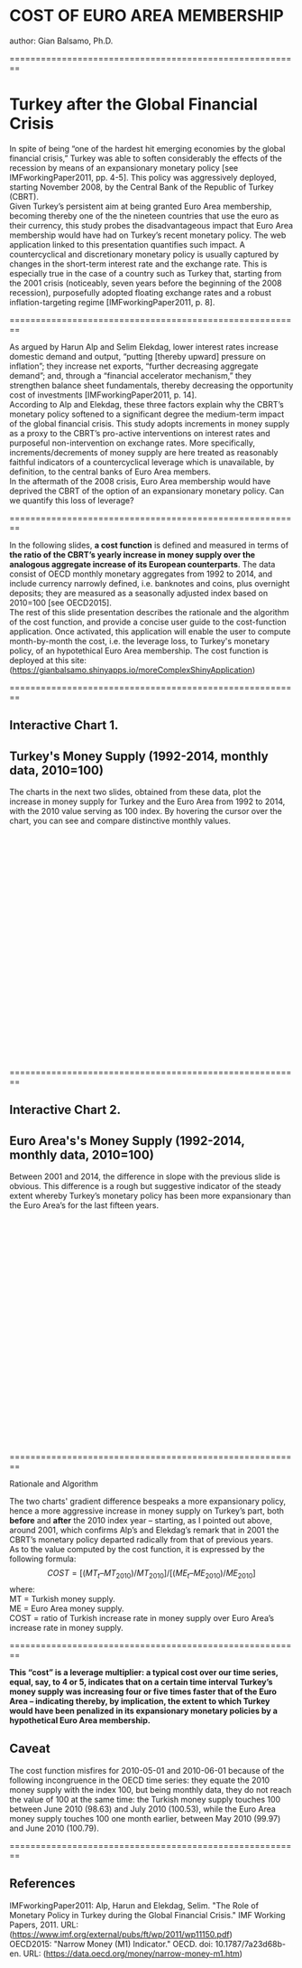 COST OF EURO AREA MEMBERSHIP  
========================================================
author: Gian Balsamo, Ph.D.  


========================================================
<style>
strong {
  font-weight: bold;
}
</style>

<style>
em {
  font-style: italic
}
</style>




# Turkey after the Global Financial Crisis  
In spite of being “one of the hardest hit emerging economies by the global financial crisis,” Turkey was able to soften considerably the effects of the recession by means of an expansionary monetary policy [see IMFworkingPaper2011, pp. 4-5]. This policy was aggressively deployed, starting November 2008, by the Central Bank of the Republic of Turkey (CBRT).  
Given Turkey’s persistent aim at being granted Euro Area membership, becoming thereby one of the the nineteen countries that use the euro as their currency, this study probes the disadvantageous impact that Euro Area membership would have had on Turkey’s recent monetary policy. The web application linked to this presentation quantifies such impact. 
A countercyclical and discretionary monetary policy is usually captured by changes in the short-term interest rate and the exchange rate. This is especially true in the case of a country such as Turkey that, starting from the 2001 crisis (noticeably, seven years before the beginning of the 2008 recession), purposefully adopted floating exchange rates and a robust inflation-targeting regime [IMFworkingPaper2011, p. 8].

========================================================

As argued by Harun Alp and Selim Elekdag, lower interest rates increase domestic demand and output, “putting [thereby upward] pressure on inflation”; they increase net exports, “further decreasing aggregate demand”; and, through a “financial accelerator mechanism,” they strengthen balance sheet fundamentals, thereby decreasing the opportunity cost of investments [IMFworkingPaper2011, p. 14].  
According to Alp and Elekdag, these three factors explain why the CBRT’s monetary policy softened to a significant degree the medium-term impact of the global financial crisis.  This study adopts increments in money supply as a proxy to the CBRT’s pro-active interventions on interest rates and purposeful non-intervention on exchange rates. More specifically, increments/decrements of money supply are here treated as reasonably faithful indicators of a countercyclical leverage which is unavailable, by definition, to the central banks of Euro Area members.  
In the aftermath of the 2008 crisis, Euro Area membership would have deprived the CBRT of the option of an expansionary monetary policy.  Can we quantify this loss of leverage?  

========================================================

In the following slides, **a cost function** is defined and measured in terms of **the ratio of the CBRT’s yearly increase in money supply over the analogous aggregate increase of its European counterparts**. The data consist of OECD monthly monetary aggregates from 1992 to 2014, and include currency narrowly defined, i.e. banknotes and coins, plus overnight deposits; they are measured as a seasonally adjusted index based on 2010=100 [see OECD2015].  
The rest of this slide presentation describes the rationale and the algorithm of the cost function, and provide a concise user guide to the cost-function application. Once activated, this application will enable the user to compute month-by-month the cost, i.e. the leverage loss, to Turkey's monetary policy, of an hypotethical Euro Area membership. The cost function is deployed at this site:
(https://gianbalsamo.shinyapps.io/moreComplexShinyApplication)

========================================================

## Interactive Chart 1.  
## Turkey's Money Supply (1992-2014, monthly data, 2010=100) 
The charts in the next two slides, obtained from these data, plot the increase in money supply for Turkey and the Euro Area from 1992 to 2014, with the 2010 value serving as 100 index. By hovering the cursor over the chart, you can see and compare distinctive monthly values.

<link rel='stylesheet' href=//cdnjs.cloudflare.com/ajax/libs/nvd3/1.1.15-beta/nv.d3.min.css>
<script type='text/javascript' src=//ajax.googleapis.com/ajax/libs/jquery/1.8.2/jquery.min.js></script>
<script type='text/javascript' src=//d3js.org/d3.v3.min.js></script>
<script type='text/javascript' src=//cdnjs.cloudflare.com/ajax/libs/nvd3/1.1.15-beta/nv.d3.min.js></script>
<script type='text/javascript' src=//nvd3.org/assets/lib/fisheye.js></script> 
 <style>
  .rChart {
    display: block;
    margin-left: auto; 
    margin-right: auto;
    width: 800px;
    height: 400px;
  }  
  </style>
<div id = 'chartJ' class = 'rChart nvd3'></div>
<script type='text/javascript'>
 $(document).ready(function(){
      drawchartJ()
    });
    function drawchartJ(){  
      var opts = {
 "dom": "chartJ",
"width":    800,
"height":    400,
"x": "TIME",
"y": "Value",
"type": "multiBarChart",
"id": "chartJ" 
},
        data = [
 {
 "TIME": "1992-06-01",
"LOCATION": "TUR",
"Value":     0.06428535 
},
{
 "TIME": "1992-07-01",
"LOCATION": "TUR",
"Value":     0.06680655 
},
{
 "TIME": "1992-08-01",
"LOCATION": "TUR",
"Value":     0.06914815 
},
{
 "TIME": "1992-09-01",
"LOCATION": "TUR",
"Value":      0.0729182 
},
{
 "TIME": "1992-10-01",
"LOCATION": "TUR",
"Value":     0.07689486 
},
{
 "TIME": "1992-11-01",
"LOCATION": "TUR",
"Value":     0.08233015 
},
{
 "TIME": "1992-12-01",
"LOCATION": "TUR",
"Value":     0.08794507 
},
{
 "TIME": "1993-01-01",
"LOCATION": "TUR",
"Value":     0.09335715 
},
{
 "TIME": "1993-02-01",
"LOCATION": "TUR",
"Value":     0.09845393 
},
{
 "TIME": "1993-03-01",
"LOCATION": "TUR",
"Value":      0.1050505 
},
{
 "TIME": "1993-04-01",
"LOCATION": "TUR",
"Value":      0.1081227 
},
{
 "TIME": "1993-05-01",
"LOCATION": "TUR",
"Value":      0.1175953 
},
{
 "TIME": "1993-06-01",
"LOCATION": "TUR",
"Value":      0.1243591 
},
{
 "TIME": "1993-07-01",
"LOCATION": "TUR",
"Value":      0.1215915 
},
{
 "TIME": "1993-08-01",
"LOCATION": "TUR",
"Value":      0.1257577 
},
{
 "TIME": "1993-09-01",
"LOCATION": "TUR",
"Value":      0.1300028 
},
{
 "TIME": "1993-10-01",
"LOCATION": "TUR",
"Value":      0.1356167 
},
{
 "TIME": "1993-11-01",
"LOCATION": "TUR",
"Value":        0.14153 
},
{
 "TIME": "1993-12-01",
"LOCATION": "TUR",
"Value":      0.1466766 
},
{
 "TIME": "1994-01-01",
"LOCATION": "TUR",
"Value":      0.1506095 
},
{
 "TIME": "1994-02-01",
"LOCATION": "TUR",
"Value":      0.1511412 
},
{
 "TIME": "1994-03-01",
"LOCATION": "TUR",
"Value":      0.1467513 
},
{
 "TIME": "1994-04-01",
"LOCATION": "TUR",
"Value":      0.1548207 
},
{
 "TIME": "1994-05-01",
"LOCATION": "TUR",
"Value":      0.1826873 
},
{
 "TIME": "1994-06-01",
"LOCATION": "TUR",
"Value":      0.1983272 
},
{
 "TIME": "1994-07-01",
"LOCATION": "TUR",
"Value":      0.2099259 
},
{
 "TIME": "1994-08-01",
"LOCATION": "TUR",
"Value":      0.2315941 
},
{
 "TIME": "1994-09-01",
"LOCATION": "TUR",
"Value":      0.2451498 
},
{
 "TIME": "1994-10-01",
"LOCATION": "TUR",
"Value":      0.2556015 
},
{
 "TIME": "1994-11-01",
"LOCATION": "TUR",
"Value":      0.2647822 
},
{
 "TIME": "1994-12-01",
"LOCATION": "TUR",
"Value":      0.2681586 
},
{
 "TIME": "1995-01-01",
"LOCATION": "TUR",
"Value":      0.2768017 
},
{
 "TIME": "1995-02-01",
"LOCATION": "TUR",
"Value":      0.3046034 
},
{
 "TIME": "1995-03-01",
"LOCATION": "TUR",
"Value":      0.3208315 
},
{
 "TIME": "1995-04-01",
"LOCATION": "TUR",
"Value":      0.3384664 
},
{
 "TIME": "1995-05-01",
"LOCATION": "TUR",
"Value":      0.3717545 
},
{
 "TIME": "1995-06-01",
"LOCATION": "TUR",
"Value":      0.3939934 
},
{
 "TIME": "1995-07-01",
"LOCATION": "TUR",
"Value":      0.4180438 
},
{
 "TIME": "1995-08-01",
"LOCATION": "TUR",
"Value":      0.4333236 
},
{
 "TIME": "1995-09-01",
"LOCATION": "TUR",
"Value":      0.4459316 
},
{
 "TIME": "1995-10-01",
"LOCATION": "TUR",
"Value":       0.466597 
},
{
 "TIME": "1995-11-01",
"LOCATION": "TUR",
"Value":       0.478828 
},
{
 "TIME": "1995-12-01",
"LOCATION": "TUR",
"Value":      0.4681993 
},
{
 "TIME": "1996-01-01",
"LOCATION": "TUR",
"Value":      0.4800714 
},
{
 "TIME": "1996-02-01",
"LOCATION": "TUR",
"Value":      0.5323017 
},
{
 "TIME": "1996-03-01",
"LOCATION": "TUR",
"Value":      0.5617366 
},
{
 "TIME": "1996-04-01",
"LOCATION": "TUR",
"Value":      0.6156716 
},
{
 "TIME": "1996-05-01",
"LOCATION": "TUR",
"Value":      0.6481591 
},
{
 "TIME": "1996-06-01",
"LOCATION": "TUR",
"Value":      0.6415555 
},
{
 "TIME": "1996-07-01",
"LOCATION": "TUR",
"Value":       0.667399 
},
{
 "TIME": "1996-08-01",
"LOCATION": "TUR",
"Value":      0.7077261 
},
{
 "TIME": "1996-09-01",
"LOCATION": "TUR",
"Value":      0.7631689 
},
{
 "TIME": "1996-10-01",
"LOCATION": "TUR",
"Value":      0.8083317 
},
{
 "TIME": "1996-11-01",
"LOCATION": "TUR",
"Value":      0.8844156 
},
{
 "TIME": "1996-12-01",
"LOCATION": "TUR",
"Value":      0.9976155 
},
{
 "TIME": "1997-01-01",
"LOCATION": "TUR",
"Value":       1.096997 
},
{
 "TIME": "1997-02-01",
"LOCATION": "TUR",
"Value":       1.182048 
},
{
 "TIME": "1997-03-01",
"LOCATION": "TUR",
"Value":       1.280201 
},
{
 "TIME": "1997-04-01",
"LOCATION": "TUR",
"Value":       1.358625 
},
{
 "TIME": "1997-05-01",
"LOCATION": "TUR",
"Value":       1.384974 
},
{
 "TIME": "1997-06-01",
"LOCATION": "TUR",
"Value":        1.40993 
},
{
 "TIME": "1997-07-01",
"LOCATION": "TUR",
"Value":       1.418335 
},
{
 "TIME": "1997-08-01",
"LOCATION": "TUR",
"Value":       1.390034 
},
{
 "TIME": "1997-09-01",
"LOCATION": "TUR",
"Value":       1.458868 
},
{
 "TIME": "1997-10-01",
"LOCATION": "TUR",
"Value":        1.60631 
},
{
 "TIME": "1997-11-01",
"LOCATION": "TUR",
"Value":       1.638962 
},
{
 "TIME": "1997-12-01",
"LOCATION": "TUR",
"Value":       1.733823 
},
{
 "TIME": "1998-01-01",
"LOCATION": "TUR",
"Value":       1.968391 
},
{
 "TIME": "1998-02-01",
"LOCATION": "TUR",
"Value":       1.991919 
},
{
 "TIME": "1998-03-01",
"LOCATION": "TUR",
"Value":       1.987872 
},
{
 "TIME": "1998-04-01",
"LOCATION": "TUR",
"Value":       2.121341 
},
{
 "TIME": "1998-05-01",
"LOCATION": "TUR",
"Value":       2.186144 
},
{
 "TIME": "1998-06-01",
"LOCATION": "TUR",
"Value":       2.329307 
},
{
 "TIME": "1998-07-01",
"LOCATION": "TUR",
"Value":       2.567532 
},
{
 "TIME": "1998-08-01",
"LOCATION": "TUR",
"Value":       2.721984 
},
{
 "TIME": "1998-09-01",
"LOCATION": "TUR",
"Value":       2.862144 
},
{
 "TIME": "1998-10-01",
"LOCATION": "TUR",
"Value":       2.951957 
},
{
 "TIME": "1998-11-01",
"LOCATION": "TUR",
"Value":       2.974545 
},
{
 "TIME": "1998-12-01",
"LOCATION": "TUR",
"Value":       3.006397 
},
{
 "TIME": "1999-01-01",
"LOCATION": "TUR",
"Value":       3.141168 
},
{
 "TIME": "1999-02-01",
"LOCATION": "TUR",
"Value":       3.214484 
},
{
 "TIME": "1999-03-01",
"LOCATION": "TUR",
"Value":       3.584064 
},
{
 "TIME": "1999-04-01",
"LOCATION": "TUR",
"Value":       3.742786 
},
{
 "TIME": "1999-05-01",
"LOCATION": "TUR",
"Value":       3.524514 
},
{
 "TIME": "1999-06-01",
"LOCATION": "TUR",
"Value":       3.643867 
},
{
 "TIME": "1999-07-01",
"LOCATION": "TUR",
"Value":       3.748049 
},
{
 "TIME": "1999-08-01",
"LOCATION": "TUR",
"Value":       4.004656 
},
{
 "TIME": "1999-09-01",
"LOCATION": "TUR",
"Value":         4.2404 
},
{
 "TIME": "1999-10-01",
"LOCATION": "TUR",
"Value":       4.343685 
},
{
 "TIME": "1999-11-01",
"LOCATION": "TUR",
"Value":       4.467598 
},
{
 "TIME": "1999-12-01",
"LOCATION": "TUR",
"Value":       5.021299 
},
{
 "TIME": "2000-01-01",
"LOCATION": "TUR",
"Value":       5.894132 
},
{
 "TIME": "2000-02-01",
"LOCATION": "TUR",
"Value":       6.257369 
},
{
 "TIME": "2000-03-01",
"LOCATION": "TUR",
"Value":       6.328056 
},
{
 "TIME": "2000-04-01",
"LOCATION": "TUR",
"Value":       6.498438 
},
{
 "TIME": "2000-05-01",
"LOCATION": "TUR",
"Value":       6.950172 
},
{
 "TIME": "2000-06-01",
"LOCATION": "TUR",
"Value":       7.310826 
},
{
 "TIME": "2000-07-01",
"LOCATION": "TUR",
"Value":       7.696634 
},
{
 "TIME": "2000-08-01",
"LOCATION": "TUR",
"Value":        7.96929 
},
{
 "TIME": "2000-09-01",
"LOCATION": "TUR",
"Value":       8.020978 
},
{
 "TIME": "2000-10-01",
"LOCATION": "TUR",
"Value":       8.365701 
},
{
 "TIME": "2000-11-01",
"LOCATION": "TUR",
"Value":       8.631449 
},
{
 "TIME": "2000-12-01",
"LOCATION": "TUR",
"Value":       8.856974 
},
{
 "TIME": "2001-01-01",
"LOCATION": "TUR",
"Value":       9.102716 
},
{
 "TIME": "2001-02-01",
"LOCATION": "TUR",
"Value":       10.00366 
},
{
 "TIME": "2001-03-01",
"LOCATION": "TUR",
"Value":       10.77424 
},
{
 "TIME": "2001-04-01",
"LOCATION": "TUR",
"Value":       11.06387 
},
{
 "TIME": "2001-05-01",
"LOCATION": "TUR",
"Value":       11.62178 
},
{
 "TIME": "2001-06-01",
"LOCATION": "TUR",
"Value":       12.06964 
},
{
 "TIME": "2001-07-01",
"LOCATION": "TUR",
"Value":       12.44194 
},
{
 "TIME": "2001-08-01",
"LOCATION": "TUR",
"Value":       12.94803 
},
{
 "TIME": "2001-09-01",
"LOCATION": "TUR",
"Value":       13.10986 
},
{
 "TIME": "2001-10-01",
"LOCATION": "TUR",
"Value":       13.02833 
},
{
 "TIME": "2001-11-01",
"LOCATION": "TUR",
"Value":       13.19513 
},
{
 "TIME": "2001-12-01",
"LOCATION": "TUR",
"Value":       13.48804 
},
{
 "TIME": "2002-01-01",
"LOCATION": "TUR",
"Value":       13.87218 
},
{
 "TIME": "2002-02-01",
"LOCATION": "TUR",
"Value":       14.90787 
},
{
 "TIME": "2002-03-01",
"LOCATION": "TUR",
"Value":       15.22365 
},
{
 "TIME": "2002-04-01",
"LOCATION": "TUR",
"Value":        14.8805 
},
{
 "TIME": "2002-05-01",
"LOCATION": "TUR",
"Value":       15.47758 
},
{
 "TIME": "2002-06-01",
"LOCATION": "TUR",
"Value":       16.02934 
},
{
 "TIME": "2002-07-01",
"LOCATION": "TUR",
"Value":       16.48552 
},
{
 "TIME": "2002-08-01",
"LOCATION": "TUR",
"Value":       16.75585 
},
{
 "TIME": "2002-09-01",
"LOCATION": "TUR",
"Value":       17.37843 
},
{
 "TIME": "2002-10-01",
"LOCATION": "TUR",
"Value":       18.31587 
},
{
 "TIME": "2002-11-01",
"LOCATION": "TUR",
"Value":       18.91708 
},
{
 "TIME": "2002-12-01",
"LOCATION": "TUR",
"Value":       19.22287 
},
{
 "TIME": "2003-01-01",
"LOCATION": "TUR",
"Value":       19.49206 
},
{
 "TIME": "2003-02-01",
"LOCATION": "TUR",
"Value":       19.81253 
},
{
 "TIME": "2003-03-01",
"LOCATION": "TUR",
"Value":        19.9841 
},
{
 "TIME": "2003-04-01",
"LOCATION": "TUR",
"Value":       19.97449 
},
{
 "TIME": "2003-05-01",
"LOCATION": "TUR",
"Value":       20.09681 
},
{
 "TIME": "2003-06-01",
"LOCATION": "TUR",
"Value":       21.22314 
},
{
 "TIME": "2003-07-01",
"LOCATION": "TUR",
"Value":       22.50395 
},
{
 "TIME": "2003-08-01",
"LOCATION": "TUR",
"Value":       23.06637 
},
{
 "TIME": "2003-09-01",
"LOCATION": "TUR",
"Value":       24.13056 
},
{
 "TIME": "2003-10-01",
"LOCATION": "TUR",
"Value":       25.59487 
},
{
 "TIME": "2003-11-01",
"LOCATION": "TUR",
"Value":       26.95823 
},
{
 "TIME": "2003-12-01",
"LOCATION": "TUR",
"Value":       27.94435 
},
{
 "TIME": "2004-01-01",
"LOCATION": "TUR",
"Value":       30.36655 
},
{
 "TIME": "2004-02-01",
"LOCATION": "TUR",
"Value":       30.94914 
},
{
 "TIME": "2004-03-01",
"LOCATION": "TUR",
"Value":       30.07431 
},
{
 "TIME": "2004-04-01",
"LOCATION": "TUR",
"Value":       31.45382 
},
{
 "TIME": "2004-05-01",
"LOCATION": "TUR",
"Value":       32.33878 
},
{
 "TIME": "2004-06-01",
"LOCATION": "TUR",
"Value":       32.61805 
},
{
 "TIME": "2004-07-01",
"LOCATION": "TUR",
"Value":       32.90953 
},
{
 "TIME": "2004-08-01",
"LOCATION": "TUR",
"Value":       34.08751 
},
{
 "TIME": "2004-09-01",
"LOCATION": "TUR",
"Value":       34.96507 
},
{
 "TIME": "2004-10-01",
"LOCATION": "TUR",
"Value":       35.07753 
},
{
 "TIME": "2004-11-01",
"LOCATION": "TUR",
"Value":       35.40837 
},
{
 "TIME": "2004-12-01",
"LOCATION": "TUR",
"Value":       35.45994 
},
{
 "TIME": "2005-01-01",
"LOCATION": "TUR",
"Value":        35.9229 
},
{
 "TIME": "2005-02-01",
"LOCATION": "TUR",
"Value":       37.16319 
},
{
 "TIME": "2005-03-01",
"LOCATION": "TUR",
"Value":       38.68299 
},
{
 "TIME": "2005-04-01",
"LOCATION": "TUR",
"Value":       40.16473 
},
{
 "TIME": "2005-05-01",
"LOCATION": "TUR",
"Value":       40.97123 
},
{
 "TIME": "2005-06-01",
"LOCATION": "TUR",
"Value":       41.68172 
},
{
 "TIME": "2005-07-01",
"LOCATION": "TUR",
"Value":       42.87539 
},
{
 "TIME": "2005-08-01",
"LOCATION": "TUR",
"Value":       43.95375 
},
{
 "TIME": "2005-09-01",
"LOCATION": "TUR",
"Value":       45.11081 
},
{
 "TIME": "2005-10-01",
"LOCATION": "TUR",
"Value":        47.4871 
},
{
 "TIME": "2005-11-01",
"LOCATION": "TUR",
"Value":        48.3925 
},
{
 "TIME": "2005-12-01",
"LOCATION": "TUR",
"Value":       49.74916 
},
{
 "TIME": "2006-01-01",
"LOCATION": "TUR",
"Value":       52.01389 
},
{
 "TIME": "2006-02-01",
"LOCATION": "TUR",
"Value":       52.14031 
},
{
 "TIME": "2006-03-01",
"LOCATION": "TUR",
"Value":       52.47642 
},
{
 "TIME": "2006-04-01",
"LOCATION": "TUR",
"Value":       53.02528 
},
{
 "TIME": "2006-05-01",
"LOCATION": "TUR",
"Value":       57.98223 
},
{
 "TIME": "2006-06-01",
"LOCATION": "TUR",
"Value":       61.28053 
},
{
 "TIME": "2006-07-01",
"LOCATION": "TUR",
"Value":       58.65648 
},
{
 "TIME": "2006-08-01",
"LOCATION": "TUR",
"Value":       57.99984 
},
{
 "TIME": "2006-09-01",
"LOCATION": "TUR",
"Value":       58.43769 
},
{
 "TIME": "2006-10-01",
"LOCATION": "TUR",
"Value":       58.41433 
},
{
 "TIME": "2006-11-01",
"LOCATION": "TUR",
"Value":       58.24118 
},
{
 "TIME": "2006-12-01",
"LOCATION": "TUR",
"Value":       59.09494 
},
{
 "TIME": "2007-01-01",
"LOCATION": "TUR",
"Value":       59.54337 
},
{
 "TIME": "2007-02-01",
"LOCATION": "TUR",
"Value":       59.06969 
},
{
 "TIME": "2007-03-01",
"LOCATION": "TUR",
"Value":       58.74749 
},
{
 "TIME": "2007-04-01",
"LOCATION": "TUR",
"Value":        58.9942 
},
{
 "TIME": "2007-05-01",
"LOCATION": "TUR",
"Value":        60.0181 
},
{
 "TIME": "2007-06-01",
"LOCATION": "TUR",
"Value":       60.62762 
},
{
 "TIME": "2007-07-01",
"LOCATION": "TUR",
"Value":       61.73418 
},
{
 "TIME": "2007-08-01",
"LOCATION": "TUR",
"Value":        62.9994 
},
{
 "TIME": "2007-09-01",
"LOCATION": "TUR",
"Value":       62.30378 
},
{
 "TIME": "2007-10-01",
"LOCATION": "TUR",
"Value":       61.59008 
},
{
 "TIME": "2007-11-01",
"LOCATION": "TUR",
"Value":       63.01495 
},
{
 "TIME": "2007-12-01",
"LOCATION": "TUR",
"Value":       64.03269 
},
{
 "TIME": "2008-01-01",
"LOCATION": "TUR",
"Value":       64.87749 
},
{
 "TIME": "2008-02-01",
"LOCATION": "TUR",
"Value":       66.24491 
},
{
 "TIME": "2008-03-01",
"LOCATION": "TUR",
"Value":        68.2479 
},
{
 "TIME": "2008-04-01",
"LOCATION": "TUR",
"Value":       69.96207 
},
{
 "TIME": "2008-05-01",
"LOCATION": "TUR",
"Value":       69.79923 
},
{
 "TIME": "2008-06-01",
"LOCATION": "TUR",
"Value":       69.54837 
},
{
 "TIME": "2008-07-01",
"LOCATION": "TUR",
"Value":       70.21999 
},
{
 "TIME": "2008-08-01",
"LOCATION": "TUR",
"Value":       69.95692 
},
{
 "TIME": "2008-09-01",
"LOCATION": "TUR",
"Value":       71.64056 
},
{
 "TIME": "2008-10-01",
"LOCATION": "TUR",
"Value":       74.09857 
},
{
 "TIME": "2008-11-01",
"LOCATION": "TUR",
"Value":        73.8287 
},
{
 "TIME": "2008-12-01",
"LOCATION": "TUR",
"Value":       72.66344 
},
{
 "TIME": "2009-01-01",
"LOCATION": "TUR",
"Value":       72.88264 
},
{
 "TIME": "2009-02-01",
"LOCATION": "TUR",
"Value":       76.31331 
},
{
 "TIME": "2009-03-01",
"LOCATION": "TUR",
"Value":       78.31217 
},
{
 "TIME": "2009-04-01",
"LOCATION": "TUR",
"Value":       77.83634 
},
{
 "TIME": "2009-05-01",
"LOCATION": "TUR",
"Value":       78.65823 
},
{
 "TIME": "2009-06-01",
"LOCATION": "TUR",
"Value":       79.15849 
},
{
 "TIME": "2009-07-01",
"LOCATION": "TUR",
"Value":       79.52721 
},
{
 "TIME": "2009-08-01",
"LOCATION": "TUR",
"Value":       80.56467 
},
{
 "TIME": "2009-09-01",
"LOCATION": "TUR",
"Value":       82.76588 
},
{
 "TIME": "2009-10-01",
"LOCATION": "TUR",
"Value":       85.13492 
},
{
 "TIME": "2009-11-01",
"LOCATION": "TUR",
"Value":       89.48237 
},
{
 "TIME": "2009-12-01",
"LOCATION": "TUR",
"Value":         91.816 
},
{
 "TIME": "2010-01-01",
"LOCATION": "TUR",
"Value":       91.40368 
},
{
 "TIME": "2010-02-01",
"LOCATION": "TUR",
"Value":       94.02367 
},
{
 "TIME": "2010-03-01",
"LOCATION": "TUR",
"Value":       95.20166 
},
{
 "TIME": "2010-04-01",
"LOCATION": "TUR",
"Value":       95.28101 
},
{
 "TIME": "2010-05-01",
"LOCATION": "TUR",
"Value":       96.31741 
},
{
 "TIME": "2010-06-01",
"LOCATION": "TUR",
"Value":       98.62749 
},
{
 "TIME": "2010-07-01",
"LOCATION": "TUR",
"Value":        100.534 
},
{
 "TIME": "2010-08-01",
"LOCATION": "TUR",
"Value":       101.7097 
},
{
 "TIME": "2010-09-01",
"LOCATION": "TUR",
"Value":       103.1364 
},
{
 "TIME": "2010-10-01",
"LOCATION": "TUR",
"Value":       105.1738 
},
{
 "TIME": "2010-11-01",
"LOCATION": "TUR",
"Value":       107.5738 
},
{
 "TIME": "2010-12-01",
"LOCATION": "TUR",
"Value":       111.0174 
},
{
 "TIME": "2011-01-01",
"LOCATION": "TUR",
"Value":       114.6473 
},
{
 "TIME": "2011-02-01",
"LOCATION": "TUR",
"Value":       116.7503 
},
{
 "TIME": "2011-03-01",
"LOCATION": "TUR",
"Value":       118.6394 
},
{
 "TIME": "2011-04-01",
"LOCATION": "TUR",
"Value":       121.0677 
},
{
 "TIME": "2011-05-01",
"LOCATION": "TUR",
"Value":       123.5693 
},
{
 "TIME": "2011-06-01",
"LOCATION": "TUR",
"Value":       125.5929 
},
{
 "TIME": "2011-07-01",
"LOCATION": "TUR",
"Value":       128.3833 
},
{
 "TIME": "2011-08-01",
"LOCATION": "TUR",
"Value":       134.6873 
},
{
 "TIME": "2011-09-01",
"LOCATION": "TUR",
"Value":       135.8661 
},
{
 "TIME": "2011-10-01",
"LOCATION": "TUR",
"Value":       133.8085 
},
{
 "TIME": "2011-11-01",
"LOCATION": "TUR",
"Value":       135.3159 
},
{
 "TIME": "2011-12-01",
"LOCATION": "TUR",
"Value":       135.3699 
},
{
 "TIME": "2012-01-01",
"LOCATION": "TUR",
"Value":       134.6824 
},
{
 "TIME": "2012-02-01",
"LOCATION": "TUR",
"Value":       134.4113 
},
{
 "TIME": "2012-03-01",
"LOCATION": "TUR",
"Value":        134.429 
},
{
 "TIME": "2012-04-01",
"LOCATION": "TUR",
"Value":       135.8972 
},
{
 "TIME": "2012-05-01",
"LOCATION": "TUR",
"Value":       138.2298 
},
{
 "TIME": "2012-06-01",
"LOCATION": "TUR",
"Value":       140.4813 
},
{
 "TIME": "2012-07-01",
"LOCATION": "TUR",
"Value":       141.0636 
},
{
 "TIME": "2012-08-01",
"LOCATION": "TUR",
"Value":       141.2873 
},
{
 "TIME": "2012-09-01",
"LOCATION": "TUR",
"Value":       144.0167 
},
{
 "TIME": "2012-10-01",
"LOCATION": "TUR",
"Value":       146.7221 
},
{
 "TIME": "2012-11-01",
"LOCATION": "TUR",
"Value":       147.8475 
},
{
 "TIME": "2012-12-01",
"LOCATION": "TUR",
"Value":        149.358 
},
{
 "TIME": "2013-01-01",
"LOCATION": "TUR",
"Value":       152.3188 
},
{
 "TIME": "2013-02-01",
"LOCATION": "TUR",
"Value":       155.5647 
},
{
 "TIME": "2013-03-01",
"LOCATION": "TUR",
"Value":       159.6541 
},
{
 "TIME": "2013-04-01",
"LOCATION": "TUR",
"Value":       162.3468 
},
{
 "TIME": "2013-05-01",
"LOCATION": "TUR",
"Value":       166.7027 
},
{
 "TIME": "2013-06-01",
"LOCATION": "TUR",
"Value":       172.5549 
},
{
 "TIME": "2013-07-01",
"LOCATION": "TUR",
"Value":       176.2217 
},
{
 "TIME": "2013-08-01",
"LOCATION": "TUR",
"Value":       180.1482 
},
{
 "TIME": "2013-09-01",
"LOCATION": "TUR",
"Value":       182.0307 
},
{
 "TIME": "2013-10-01",
"LOCATION": "TUR",
"Value":       183.3479 
},
{
 "TIME": "2013-11-01",
"LOCATION": "TUR",
"Value":         186.93 
},
{
 "TIME": "2013-12-01",
"LOCATION": "TUR",
"Value":       190.7672 
},
{
 "TIME": "2014-01-01",
"LOCATION": "TUR",
"Value":       195.4386 
} 
]
  
      if(!(opts.type==="pieChart" || opts.type==="sparklinePlus" || opts.type==="bulletChart")) {
        var data = d3.nest()
          .key(function(d){
            //return opts.group === undefined ? 'main' : d[opts.group]
            //instead of main would think a better default is opts.x
            return opts.group === undefined ? opts.y : d[opts.group];
          })
          .entries(data);
      }
      
      if (opts.disabled != undefined){
        data.map(function(d, i){
          d.disabled = opts.disabled[i]
        })
      }
      
      nv.addGraph(function() {
        var chart = nv.models[opts.type]()
          .width(opts.width)
          .height(opts.height)
          
        if (opts.type != "bulletChart"){
          chart
            .x(function(d) { return d[opts.x] })
            .y(function(d) { return d[opts.y] })
        }
          
         
        
          
        

        
        
        
      
       d3.select("#" + opts.id)
        .append('svg')
        .datum(data)
        .transition().duration(500)
        .call(chart);

       nv.utils.windowResize(chart.update);
       return chart;
      });
    };
</script>

========================================================
 

##  Interactive Chart 2.  
## Euro Area's's Money Supply (1992-2014, monthly data, 2010=100)
Between 2001 and 2014, the difference in slope with the previous slide is obvious. This difference is a rough but suggestive indicator of the steady extent whereby Turkey’s monetary policy has been more expansionary than the Euro Area’s for the last fifteen years.   

<link rel='stylesheet' href=//cdnjs.cloudflare.com/ajax/libs/nvd3/1.1.15-beta/nv.d3.min.css>
<script type='text/javascript' src=//ajax.googleapis.com/ajax/libs/jquery/1.8.2/jquery.min.js></script>
<script type='text/javascript' src=//d3js.org/d3.v3.min.js></script>
<script type='text/javascript' src=//cdnjs.cloudflare.com/ajax/libs/nvd3/1.1.15-beta/nv.d3.min.js></script>
<script type='text/javascript' src=//nvd3.org/assets/lib/fisheye.js></script> 
 <style>
  .rChart {
    display: block;
    margin-left: auto; 
    margin-right: auto;
    width: 800px;
    height: 400px;
  }  
  </style>
<div id = 'chartC' class = 'rChart nvd3'></div>
<script type='text/javascript'>
 $(document).ready(function(){
      drawchartC()
    });
    function drawchartC(){  
      var opts = {
 "dom": "chartC",
"width":    800,
"height":    400,
"x": "TIME",
"y": "Value",
"type": "multiBarChart",
"id": "chartC" 
},
        data = [
 {
 "TIME": "1992-06-01",
"LOCATION": "EA19",
"Value":       23.98398 
},
{
 "TIME": "1992-07-01",
"LOCATION": "EA19",
"Value":       23.95594 
},
{
 "TIME": "1992-08-01",
"LOCATION": "EA19",
"Value":       24.03075 
},
{
 "TIME": "1992-09-01",
"LOCATION": "EA19",
"Value":       24.20537 
},
{
 "TIME": "1992-10-01",
"LOCATION": "EA19",
"Value":       24.36568 
},
{
 "TIME": "1992-11-01",
"LOCATION": "EA19",
"Value":       24.54922 
},
{
 "TIME": "1992-12-01",
"LOCATION": "EA19",
"Value":       24.69844 
},
{
 "TIME": "1993-01-01",
"LOCATION": "EA19",
"Value":        24.6468 
},
{
 "TIME": "1993-02-01",
"LOCATION": "EA19",
"Value":       24.61376 
},
{
 "TIME": "1993-03-01",
"LOCATION": "EA19",
"Value":       24.74919 
},
{
 "TIME": "1993-04-01",
"LOCATION": "EA19",
"Value":       24.86336 
},
{
 "TIME": "1993-05-01",
"LOCATION": "EA19",
"Value":       24.93034 
},
{
 "TIME": "1993-06-01",
"LOCATION": "EA19",
"Value":       25.08189 
},
{
 "TIME": "1993-07-01",
"LOCATION": "EA19",
"Value":       25.19445 
},
{
 "TIME": "1993-08-01",
"LOCATION": "EA19",
"Value":       25.28793 
},
{
 "TIME": "1993-09-01",
"LOCATION": "EA19",
"Value":       25.42252 
},
{
 "TIME": "1993-10-01",
"LOCATION": "EA19",
"Value":       25.64734 
},
{
 "TIME": "1993-11-01",
"LOCATION": "EA19",
"Value":       25.97734 
},
{
 "TIME": "1993-12-01",
"LOCATION": "EA19",
"Value":       26.21684 
},
{
 "TIME": "1994-01-01",
"LOCATION": "EA19",
"Value":       26.44835 
},
{
 "TIME": "1994-02-01",
"LOCATION": "EA19",
"Value":       26.70785 
},
{
 "TIME": "1994-03-01",
"LOCATION": "EA19",
"Value":       26.98524 
},
{
 "TIME": "1994-04-01",
"LOCATION": "EA19",
"Value":       27.12331 
},
{
 "TIME": "1994-05-01",
"LOCATION": "EA19",
"Value":        27.0256 
},
{
 "TIME": "1994-06-01",
"LOCATION": "EA19",
"Value":       27.07801 
},
{
 "TIME": "1994-07-01",
"LOCATION": "EA19",
"Value":       27.19782 
},
{
 "TIME": "1994-08-01",
"LOCATION": "EA19",
"Value":       27.28868 
},
{
 "TIME": "1994-09-01",
"LOCATION": "EA19",
"Value":       27.37548 
},
{
 "TIME": "1994-10-01",
"LOCATION": "EA19",
"Value":       27.45723 
},
{
 "TIME": "1994-11-01",
"LOCATION": "EA19",
"Value":       27.48841 
},
{
 "TIME": "1994-12-01",
"LOCATION": "EA19",
"Value":        27.4548 
},
{
 "TIME": "1995-01-01",
"LOCATION": "EA19",
"Value":       27.41512 
},
{
 "TIME": "1995-02-01",
"LOCATION": "EA19",
"Value":       27.48176 
},
{
 "TIME": "1995-03-01",
"LOCATION": "EA19",
"Value":       27.59102 
},
{
 "TIME": "1995-04-01",
"LOCATION": "EA19",
"Value":       27.58623 
},
{
 "TIME": "1995-05-01",
"LOCATION": "EA19",
"Value":       27.67757 
},
{
 "TIME": "1995-06-01",
"LOCATION": "EA19",
"Value":        27.8053 
},
{
 "TIME": "1995-07-01",
"LOCATION": "EA19",
"Value":       27.88472 
},
{
 "TIME": "1995-08-01",
"LOCATION": "EA19",
"Value":       27.98143 
},
{
 "TIME": "1995-09-01",
"LOCATION": "EA19",
"Value":       28.17615 
},
{
 "TIME": "1995-10-01",
"LOCATION": "EA19",
"Value":       28.29309 
},
{
 "TIME": "1995-11-01",
"LOCATION": "EA19",
"Value":        28.3582 
},
{
 "TIME": "1995-12-01",
"LOCATION": "EA19",
"Value":       28.77685 
},
{
 "TIME": "1996-01-01",
"LOCATION": "EA19",
"Value":       29.01545 
},
{
 "TIME": "1996-02-01",
"LOCATION": "EA19",
"Value":       28.93705 
},
{
 "TIME": "1996-03-01",
"LOCATION": "EA19",
"Value":        29.0125 
},
{
 "TIME": "1996-04-01",
"LOCATION": "EA19",
"Value":        29.1907 
},
{
 "TIME": "1996-05-01",
"LOCATION": "EA19",
"Value":       29.37968 
},
{
 "TIME": "1996-06-01",
"LOCATION": "EA19",
"Value":       29.51245 
},
{
 "TIME": "1996-07-01",
"LOCATION": "EA19",
"Value":        29.6464 
},
{
 "TIME": "1996-08-01",
"LOCATION": "EA19",
"Value":       29.86647 
},
{
 "TIME": "1996-09-01",
"LOCATION": "EA19",
"Value":       30.13628 
},
{
 "TIME": "1996-10-01",
"LOCATION": "EA19",
"Value":       30.41588 
},
{
 "TIME": "1996-11-01",
"LOCATION": "EA19",
"Value":        30.7076 
},
{
 "TIME": "1996-12-01",
"LOCATION": "EA19",
"Value":       31.14834 
},
{
 "TIME": "1997-01-01",
"LOCATION": "EA19",
"Value":       31.39457 
},
{
 "TIME": "1997-02-01",
"LOCATION": "EA19",
"Value":       31.42654 
},
{
 "TIME": "1997-03-01",
"LOCATION": "EA19",
"Value":        31.5139 
},
{
 "TIME": "1997-04-01",
"LOCATION": "EA19",
"Value":        31.5112 
},
{
 "TIME": "1997-05-01",
"LOCATION": "EA19",
"Value":       31.72257 
},
{
 "TIME": "1997-06-01",
"LOCATION": "EA19",
"Value":       32.12764 
},
{
 "TIME": "1997-07-01",
"LOCATION": "EA19",
"Value":        32.4462 
},
{
 "TIME": "1997-08-01",
"LOCATION": "EA19",
"Value":       32.67791 
},
{
 "TIME": "1997-09-01",
"LOCATION": "EA19",
"Value":       32.87106 
},
{
 "TIME": "1997-10-01",
"LOCATION": "EA19",
"Value":       33.19031 
},
{
 "TIME": "1997-11-01",
"LOCATION": "EA19",
"Value":       33.43673 
},
{
 "TIME": "1997-12-01",
"LOCATION": "EA19",
"Value":       33.60683 
},
{
 "TIME": "1998-01-01",
"LOCATION": "EA19",
"Value":       33.84357 
},
{
 "TIME": "1998-02-01",
"LOCATION": "EA19",
"Value":       34.07332 
},
{
 "TIME": "1998-03-01",
"LOCATION": "EA19",
"Value":       34.42369 
},
{
 "TIME": "1998-04-01",
"LOCATION": "EA19",
"Value":       34.83324 
},
{
 "TIME": "1998-05-01",
"LOCATION": "EA19",
"Value":       35.12949 
},
{
 "TIME": "1998-06-01",
"LOCATION": "EA19",
"Value":       35.47555 
},
{
 "TIME": "1998-07-01",
"LOCATION": "EA19",
"Value":       35.65867 
},
{
 "TIME": "1998-08-01",
"LOCATION": "EA19",
"Value":       35.69506 
},
{
 "TIME": "1998-09-01",
"LOCATION": "EA19",
"Value":       35.87795 
},
{
 "TIME": "1998-10-01",
"LOCATION": "EA19",
"Value":       36.10749 
},
{
 "TIME": "1998-11-01",
"LOCATION": "EA19",
"Value":       36.48504 
},
{
 "TIME": "1998-12-01",
"LOCATION": "EA19",
"Value":       37.03155 
},
{
 "TIME": "1999-01-01",
"LOCATION": "EA19",
"Value":       38.16187 
},
{
 "TIME": "1999-02-01",
"LOCATION": "EA19",
"Value":       38.75322 
},
{
 "TIME": "1999-03-01",
"LOCATION": "EA19",
"Value":        38.7435 
},
{
 "TIME": "1999-04-01",
"LOCATION": "EA19",
"Value":       39.09586 
},
{
 "TIME": "1999-05-01",
"LOCATION": "EA19",
"Value":        39.4227 
},
{
 "TIME": "1999-06-01",
"LOCATION": "EA19",
"Value":       39.83759 
},
{
 "TIME": "1999-07-01",
"LOCATION": "EA19",
"Value":       40.32667 
},
{
 "TIME": "1999-08-01",
"LOCATION": "EA19",
"Value":       40.54995 
},
{
 "TIME": "1999-09-01",
"LOCATION": "EA19",
"Value":       40.58078 
},
{
 "TIME": "1999-10-01",
"LOCATION": "EA19",
"Value":       40.78627 
},
{
 "TIME": "1999-11-01",
"LOCATION": "EA19",
"Value":       41.06926 
},
{
 "TIME": "1999-12-01",
"LOCATION": "EA19",
"Value":       41.32917 
},
{
 "TIME": "2000-01-01",
"LOCATION": "EA19",
"Value":       42.15271 
},
{
 "TIME": "2000-02-01",
"LOCATION": "EA19",
"Value":       42.86397 
},
{
 "TIME": "2000-03-01",
"LOCATION": "EA19",
"Value":       43.01661 
},
{
 "TIME": "2000-04-01",
"LOCATION": "EA19",
"Value":       43.37188 
},
{
 "TIME": "2000-05-01",
"LOCATION": "EA19",
"Value":       43.40423 
},
{
 "TIME": "2000-06-01",
"LOCATION": "EA19",
"Value":       43.16895 
},
{
 "TIME": "2000-07-01",
"LOCATION": "EA19",
"Value":        43.2471 
},
{
 "TIME": "2000-08-01",
"LOCATION": "EA19",
"Value":       43.48307 
},
{
 "TIME": "2000-09-01",
"LOCATION": "EA19",
"Value":        43.5089 
},
{
 "TIME": "2000-10-01",
"LOCATION": "EA19",
"Value":       43.49262 
},
{
 "TIME": "2000-11-01",
"LOCATION": "EA19",
"Value":       43.52377 
},
{
 "TIME": "2000-12-01",
"LOCATION": "EA19",
"Value":       43.56802 
},
{
 "TIME": "2001-01-01",
"LOCATION": "EA19",
"Value":       44.41429 
},
{
 "TIME": "2001-02-01",
"LOCATION": "EA19",
"Value":       45.29337 
},
{
 "TIME": "2001-03-01",
"LOCATION": "EA19",
"Value":       45.40415 
},
{
 "TIME": "2001-04-01",
"LOCATION": "EA19",
"Value":       45.60655 
},
{
 "TIME": "2001-05-01",
"LOCATION": "EA19",
"Value":       45.98041 
},
{
 "TIME": "2001-06-01",
"LOCATION": "EA19",
"Value":       46.35096 
},
{
 "TIME": "2001-07-01",
"LOCATION": "EA19",
"Value":       46.52467 
},
{
 "TIME": "2001-08-01",
"LOCATION": "EA19",
"Value":       46.65725 
},
{
 "TIME": "2001-09-01",
"LOCATION": "EA19",
"Value":        47.0158 
},
{
 "TIME": "2001-10-01",
"LOCATION": "EA19",
"Value":        47.3329 
},
{
 "TIME": "2001-11-01",
"LOCATION": "EA19",
"Value":       47.62493 
},
{
 "TIME": "2001-12-01",
"LOCATION": "EA19",
"Value":       47.84648 
},
{
 "TIME": "2002-01-01",
"LOCATION": "EA19",
"Value":       48.17631 
},
{
 "TIME": "2002-02-01",
"LOCATION": "EA19",
"Value":       48.46411 
},
{
 "TIME": "2002-03-01",
"LOCATION": "EA19",
"Value":       48.37552 
},
{
 "TIME": "2002-04-01",
"LOCATION": "EA19",
"Value":       48.64307 
},
{
 "TIME": "2002-05-01",
"LOCATION": "EA19",
"Value":       49.19064 
},
{
 "TIME": "2002-06-01",
"LOCATION": "EA19",
"Value":       49.53513 
},
{
 "TIME": "2002-07-01",
"LOCATION": "EA19",
"Value":       49.87602 
},
{
 "TIME": "2002-08-01",
"LOCATION": "EA19",
"Value":       50.26094 
},
{
 "TIME": "2002-09-01",
"LOCATION": "EA19",
"Value":       50.76221 
},
{
 "TIME": "2002-10-01",
"LOCATION": "EA19",
"Value":       51.28067 
},
{
 "TIME": "2002-11-01",
"LOCATION": "EA19",
"Value":       51.79407 
},
{
 "TIME": "2002-12-01",
"LOCATION": "EA19",
"Value":       52.36625 
},
{
 "TIME": "2003-01-01",
"LOCATION": "EA19",
"Value":       52.77074 
},
{
 "TIME": "2003-02-01",
"LOCATION": "EA19",
"Value":       53.16687 
},
{
 "TIME": "2003-03-01",
"LOCATION": "EA19",
"Value":       53.68685 
},
{
 "TIME": "2003-04-01",
"LOCATION": "EA19",
"Value":       54.25433 
},
{
 "TIME": "2003-05-01",
"LOCATION": "EA19",
"Value":       54.74343 
},
{
 "TIME": "2003-06-01",
"LOCATION": "EA19",
"Value":       55.04864 
},
{
 "TIME": "2003-07-01",
"LOCATION": "EA19",
"Value":       55.35843 
},
{
 "TIME": "2003-08-01",
"LOCATION": "EA19",
"Value":       55.88484 
},
{
 "TIME": "2003-09-01",
"LOCATION": "EA19",
"Value":       56.38338 
},
{
 "TIME": "2003-10-01",
"LOCATION": "EA19",
"Value":       56.84136 
},
{
 "TIME": "2003-11-01",
"LOCATION": "EA19",
"Value":       57.27751 
},
{
 "TIME": "2003-12-01",
"LOCATION": "EA19",
"Value":       57.60481 
},
{
 "TIME": "2004-01-01",
"LOCATION": "EA19",
"Value":       58.05453 
},
{
 "TIME": "2004-02-01",
"LOCATION": "EA19",
"Value":       58.51064 
},
{
 "TIME": "2004-03-01",
"LOCATION": "EA19",
"Value":       59.12405 
},
{
 "TIME": "2004-04-01",
"LOCATION": "EA19",
"Value":       59.66764 
},
{
 "TIME": "2004-05-01",
"LOCATION": "EA19",
"Value":       59.80914 
},
{
 "TIME": "2004-06-01",
"LOCATION": "EA19",
"Value":       60.04566 
},
{
 "TIME": "2004-07-01",
"LOCATION": "EA19",
"Value":       60.50856 
},
{
 "TIME": "2004-08-01",
"LOCATION": "EA19",
"Value":       60.93562 
},
{
 "TIME": "2004-09-01",
"LOCATION": "EA19",
"Value":       61.46324 
},
{
 "TIME": "2004-10-01",
"LOCATION": "EA19",
"Value":       62.02033 
},
{
 "TIME": "2004-11-01",
"LOCATION": "EA19",
"Value":       62.50608 
},
{
 "TIME": "2004-12-01",
"LOCATION": "EA19",
"Value":       62.68278 
},
{
 "TIME": "2005-01-01",
"LOCATION": "EA19",
"Value":         63.259 
},
{
 "TIME": "2005-02-01",
"LOCATION": "EA19",
"Value":        64.2085 
},
{
 "TIME": "2005-03-01",
"LOCATION": "EA19",
"Value":       64.68111 
},
{
 "TIME": "2005-04-01",
"LOCATION": "EA19",
"Value":       65.02052 
},
{
 "TIME": "2005-05-01",
"LOCATION": "EA19",
"Value":       65.50085 
},
{
 "TIME": "2005-06-01",
"LOCATION": "EA19",
"Value":       68.02912 
},
{
 "TIME": "2005-07-01",
"LOCATION": "EA19",
"Value":       70.69855 
},
{
 "TIME": "2005-08-01",
"LOCATION": "EA19",
"Value":       71.40264 
},
{
 "TIME": "2005-09-01",
"LOCATION": "EA19",
"Value":       71.79672 
},
{
 "TIME": "2005-10-01",
"LOCATION": "EA19",
"Value":       72.30898 
},
{
 "TIME": "2005-11-01",
"LOCATION": "EA19",
"Value":       72.85094 
},
{
 "TIME": "2005-12-01",
"LOCATION": "EA19",
"Value":       73.40022 
},
{
 "TIME": "2006-01-01",
"LOCATION": "EA19",
"Value":       74.01407 
},
{
 "TIME": "2006-02-01",
"LOCATION": "EA19",
"Value":       74.55083 
},
{
 "TIME": "2006-03-01",
"LOCATION": "EA19",
"Value":       75.00636 
},
{
 "TIME": "2006-04-01",
"LOCATION": "EA19",
"Value":       75.58829 
},
{
 "TIME": "2006-05-01",
"LOCATION": "EA19",
"Value":       76.28357 
},
{
 "TIME": "2006-06-01",
"LOCATION": "EA19",
"Value":       76.62312 
},
{
 "TIME": "2006-07-01",
"LOCATION": "EA19",
"Value":        76.6317 
},
{
 "TIME": "2006-08-01",
"LOCATION": "EA19",
"Value":       76.74159 
},
{
 "TIME": "2006-09-01",
"LOCATION": "EA19",
"Value":       77.09966 
},
{
 "TIME": "2006-10-01",
"LOCATION": "EA19",
"Value":       77.34509 
},
{
 "TIME": "2006-11-01",
"LOCATION": "EA19",
"Value":       77.68481 
},
{
 "TIME": "2006-12-01",
"LOCATION": "EA19",
"Value":       78.84289 
},
{
 "TIME": "2007-01-01",
"LOCATION": "EA19",
"Value":       79.67982 
},
{
 "TIME": "2007-02-01",
"LOCATION": "EA19",
"Value":        79.9219 
},
{
 "TIME": "2007-03-01",
"LOCATION": "EA19",
"Value":       80.47432 
},
{
 "TIME": "2007-04-01",
"LOCATION": "EA19",
"Value":       80.77096 
},
{
 "TIME": "2007-05-01",
"LOCATION": "EA19",
"Value":       81.06934 
},
{
 "TIME": "2007-06-01",
"LOCATION": "EA19",
"Value":       81.55901 
},
{
 "TIME": "2007-07-01",
"LOCATION": "EA19",
"Value":       82.03972 
},
{
 "TIME": "2007-08-01",
"LOCATION": "EA19",
"Value":       82.18539 
},
{
 "TIME": "2007-09-01",
"LOCATION": "EA19",
"Value":       82.30947 
},
{
 "TIME": "2007-10-01",
"LOCATION": "EA19",
"Value":       82.54807 
},
{
 "TIME": "2007-11-01",
"LOCATION": "EA19",
"Value":       82.72794 
},
{
 "TIME": "2007-12-01",
"LOCATION": "EA19",
"Value":       82.85064 
},
{
 "TIME": "2008-01-01",
"LOCATION": "EA19",
"Value":       82.92692 
},
{
 "TIME": "2008-02-01",
"LOCATION": "EA19",
"Value":       82.95743 
},
{
 "TIME": "2008-03-01",
"LOCATION": "EA19",
"Value":       83.04108 
},
{
 "TIME": "2008-04-01",
"LOCATION": "EA19",
"Value":       83.02673 
},
{
 "TIME": "2008-05-01",
"LOCATION": "EA19",
"Value":       82.94035 
},
{
 "TIME": "2008-06-01",
"LOCATION": "EA19",
"Value":       83.14603 
},
{
 "TIME": "2008-07-01",
"LOCATION": "EA19",
"Value":       82.86255 
},
{
 "TIME": "2008-08-01",
"LOCATION": "EA19",
"Value":       82.47297 
},
{
 "TIME": "2008-09-01",
"LOCATION": "EA19",
"Value":       83.06293 
},
{
 "TIME": "2008-10-01",
"LOCATION": "EA19",
"Value":       84.66315 
},
{
 "TIME": "2008-11-01",
"LOCATION": "EA19",
"Value":       85.57481 
},
{
 "TIME": "2008-12-01",
"LOCATION": "EA19",
"Value":       85.77071 
},
{
 "TIME": "2009-01-01",
"LOCATION": "EA19",
"Value":       87.08936 
},
{
 "TIME": "2009-02-01",
"LOCATION": "EA19",
"Value":       88.61129 
},
{
 "TIME": "2009-03-01",
"LOCATION": "EA19",
"Value":       89.24678 
},
{
 "TIME": "2009-04-01",
"LOCATION": "EA19",
"Value":       89.91353 
},
{
 "TIME": "2009-05-01",
"LOCATION": "EA19",
"Value":       90.55128 
},
{
 "TIME": "2009-06-01",
"LOCATION": "EA19",
"Value":       91.27214 
},
{
 "TIME": "2009-07-01",
"LOCATION": "EA19",
"Value":       92.33842 
},
{
 "TIME": "2009-08-01",
"LOCATION": "EA19",
"Value":       93.27842 
},
{
 "TIME": "2009-09-01",
"LOCATION": "EA19",
"Value":       94.25706 
},
{
 "TIME": "2009-10-01",
"LOCATION": "EA19",
"Value":       95.30753 
},
{
 "TIME": "2009-11-01",
"LOCATION": "EA19",
"Value":       96.05846 
},
{
 "TIME": "2009-12-01",
"LOCATION": "EA19",
"Value":         96.662 
},
{
 "TIME": "2010-01-01",
"LOCATION": "EA19",
"Value":       97.54897 
},
{
 "TIME": "2010-02-01",
"LOCATION": "EA19",
"Value":       98.31366 
},
{
 "TIME": "2010-03-01",
"LOCATION": "EA19",
"Value":       98.63911 
},
{
 "TIME": "2010-04-01",
"LOCATION": "EA19",
"Value":       99.23502 
},
{
 "TIME": "2010-05-01",
"LOCATION": "EA19",
"Value":       99.97299 
},
{
 "TIME": "2010-06-01",
"LOCATION": "EA19",
"Value":       100.4933 
},
{
 "TIME": "2010-07-01",
"LOCATION": "EA19",
"Value":       100.7884 
},
{
 "TIME": "2010-08-01",
"LOCATION": "EA19",
"Value":       100.9891 
},
{
 "TIME": "2010-09-01",
"LOCATION": "EA19",
"Value":       100.9876 
},
{
 "TIME": "2010-10-01",
"LOCATION": "EA19",
"Value":       100.8263 
},
{
 "TIME": "2010-11-01",
"LOCATION": "EA19",
"Value":       100.9576 
},
{
 "TIME": "2010-12-01",
"LOCATION": "EA19",
"Value":        101.248 
},
{
 "TIME": "2011-01-01",
"LOCATION": "EA19",
"Value":        101.465 
},
{
 "TIME": "2011-02-01",
"LOCATION": "EA19",
"Value":       101.4914 
},
{
 "TIME": "2011-03-01",
"LOCATION": "EA19",
"Value":       101.6778 
},
{
 "TIME": "2011-04-01",
"LOCATION": "EA19",
"Value":       101.7034 
},
{
 "TIME": "2011-05-01",
"LOCATION": "EA19",
"Value":       101.4663 
},
{
 "TIME": "2011-06-01",
"LOCATION": "EA19",
"Value":       101.6489 
},
{
 "TIME": "2011-07-01",
"LOCATION": "EA19",
"Value":       101.9684 
},
{
 "TIME": "2011-08-01",
"LOCATION": "EA19",
"Value":       102.4359 
},
{
 "TIME": "2011-09-01",
"LOCATION": "EA19",
"Value":       102.8938 
},
{
 "TIME": "2011-10-01",
"LOCATION": "EA19",
"Value":       102.8473 
},
{
 "TIME": "2011-11-01",
"LOCATION": "EA19",
"Value":       103.0727 
},
{
 "TIME": "2011-12-01",
"LOCATION": "EA19",
"Value":       103.4961 
},
{
 "TIME": "2012-01-01",
"LOCATION": "EA19",
"Value":       103.7507 
},
{
 "TIME": "2012-02-01",
"LOCATION": "EA19",
"Value":       104.0126 
},
{
 "TIME": "2012-03-01",
"LOCATION": "EA19",
"Value":       104.3917 
},
{
 "TIME": "2012-04-01",
"LOCATION": "EA19",
"Value":       104.2829 
},
{
 "TIME": "2012-05-01",
"LOCATION": "EA19",
"Value":       104.4968 
},
{
 "TIME": "2012-06-01",
"LOCATION": "EA19",
"Value":       105.4526 
},
{
 "TIME": "2012-07-01",
"LOCATION": "EA19",
"Value":       106.4347 
},
{
 "TIME": "2012-08-01",
"LOCATION": "EA19",
"Value":       107.5349 
},
{
 "TIME": "2012-09-01",
"LOCATION": "EA19",
"Value":       108.1583 
},
{
 "TIME": "2012-10-01",
"LOCATION": "EA19",
"Value":        108.848 
},
{
 "TIME": "2012-11-01",
"LOCATION": "EA19",
"Value":       109.7129 
},
{
 "TIME": "2012-12-01",
"LOCATION": "EA19",
"Value":       109.9425 
},
{
 "TIME": "2013-01-01",
"LOCATION": "EA19",
"Value":       109.9458 
},
{
 "TIME": "2013-02-01",
"LOCATION": "EA19",
"Value":        110.441 
},
{
 "TIME": "2013-03-01",
"LOCATION": "EA19",
"Value":       111.2357 
},
{
 "TIME": "2013-04-01",
"LOCATION": "EA19",
"Value":       111.9644 
},
{
 "TIME": "2013-05-01",
"LOCATION": "EA19",
"Value":       112.6621 
},
{
 "TIME": "2013-06-01",
"LOCATION": "EA19",
"Value":       113.0374 
},
{
 "TIME": "2013-07-01",
"LOCATION": "EA19",
"Value":       113.3991 
},
{
 "TIME": "2013-08-01",
"LOCATION": "EA19",
"Value":        114.171 
},
{
 "TIME": "2013-09-01",
"LOCATION": "EA19",
"Value":       114.7283 
},
{
 "TIME": "2013-10-01",
"LOCATION": "EA19",
"Value":       115.3526 
},
{
 "TIME": "2013-11-01",
"LOCATION": "EA19",
"Value":       116.1904 
},
{
 "TIME": "2013-12-01",
"LOCATION": "EA19",
"Value":       116.3057 
},
{
 "TIME": "2014-01-01",
"LOCATION": "EA19",
"Value":       116.4739 
} 
]
  
      if(!(opts.type==="pieChart" || opts.type==="sparklinePlus" || opts.type==="bulletChart")) {
        var data = d3.nest()
          .key(function(d){
            //return opts.group === undefined ? 'main' : d[opts.group]
            //instead of main would think a better default is opts.x
            return opts.group === undefined ? opts.y : d[opts.group];
          })
          .entries(data);
      }
      
      if (opts.disabled != undefined){
        data.map(function(d, i){
          d.disabled = opts.disabled[i]
        })
      }
      
      nv.addGraph(function() {
        var chart = nv.models[opts.type]()
          .width(opts.width)
          .height(opts.height)
          
        if (opts.type != "bulletChart"){
          chart
            .x(function(d) { return d[opts.x] })
            .y(function(d) { return d[opts.y] })
        }
          
         
        
          
        

        
        
        
      
       d3.select("#" + opts.id)
        .append('svg')
        .datum(data)
        .transition().duration(500)
        .call(chart);

       nv.utils.windowResize(chart.update);
       return chart;
      });
    };
</script>

========================================================

Rationale and Algorithm  

The two charts' gradient difference bespeaks a more expansionary policy, hence a more aggressive increase in money supply on Turkey’s part, both **before** and **after** the 2010 index year – starting, as I pointed out above, around 2001, which confirms Alp’s and Elekdag’s remark that in 2001 the CBRT’s monetary policy departed radically from that of previous years.  
As to the value computed by the cost function, it is expressed by the following formula:  
$$COST = [(MT_{t} – MT_{2010})/MT_{2010}]/[(ME_{t} – ME_{2010})/ME_{2010}]$$
where:  
MT = Turkish money supply.  
ME = Euro Area money supply.  
COST = ratio of Turkish increase rate in money supply over Euro Area’s increase rate in money supply. 

========================================================

**This “cost” is a leverage multiplier: a typical cost over our time series, equal, say, to 4 or 5, indicates that on a certain time interval Turkey’s money supply was increasing four or five times faster that of the Euro Area – indicating thereby, by implication, the extent to which Turkey would have been penalized in its expansionary monetary policies by a hypothetical Euro Area membership.**  

## Caveat  
The cost function misfires for 2010-05-01 and 2010-06-01 because of the following incongruence in the OECD time series: they equate the 2010 money supply with the index 100, but being monthly data, they do not reach the value of 100 at the same time: the Turkish money supply touches 100 between June 2010 (98.63) and July 2010 (100.53), while the Euro Area money supply touches 100 one month earlier, between May 2010 (99.97) and June 2010 (100.79).  

========================================================

## References
IMFworkingPaper2011: Alp, Harun and Elekdag, Selim. "The Role of Monetary Policy in Turkey during the Global Financial Crisis." IMF Working Papers, 2011. URL: (https://www.imf.org/external/pubs/ft/wp/2011/wp11150.pdf)  
OECD2015: "Narrow Money (M1) Indicator." OECD. doi: 10.1787/7a23d68b-en. URL: (https://data.oecd.org/money/narrow-money-m1.htm)  


